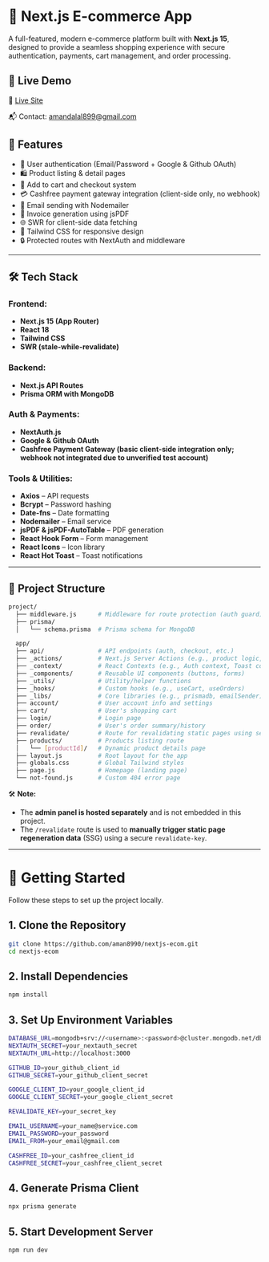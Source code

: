# 🛒 Next.js E-commerce App

A full-featured, modern e-commerce platform built with **Next.js 15**, designed to provide a seamless shopping experience with secure authentication, payments, cart management, and order processing.

## 🚀 Live Demo

🔗 [Live Site](https://nextjs-ecom-ochre.vercel.app)

📬 Contact: [amandalal899@gmail.com](mailto:amandalal899@gmail.com)

## 🧩 Features

- 🔐 User authentication (Email/Password + Google & Github OAuth)
- 🛍️ Product listing & detail pages
- 🛒 Add to cart and checkout system
- 💳 Cashfree payment gateway integration (client-side only, no webhook)
- 📧 Email sending with Nodemailer
- 📄 Invoice generation using jsPDF
- 🌐 SWR for client-side data fetching
- 🎨 Tailwind CSS for responsive design
- 🔒 Protected routes with NextAuth and middleware

---

## 🛠️ Tech Stack

### Frontend:
- **Next.js 15 (App Router)**
- **React 18**
- **Tailwind CSS**
- **SWR (stale-while-revalidate)**

### Backend:
- **Next.js API Routes**
- **Prisma ORM with MongoDB**

### Auth & Payments:
- **NextAuth.js**
- **Google & Github OAuth**
- **Cashfree Payment Gateway (basic client-side integration only; webhook not integrated due to unverified test account)**

### Tools & Utilities:
- **Axios** – API requests
- **Bcrypt** – Password hashing
- **Date-fns** – Date formatting
- **Nodemailer** – Email service
- **jsPDF & jsPDF-AutoTable** – PDF generation
- **React Hook Form** – Form management
- **React Icons** – Icon library
- **React Hot Toast** – Toast notifications

---

## 📂 Project Structure

```bash
project/
  ├── middleware.js      # Middleware for route protection (auth guard)
  ├── prisma/
  │   └── schema.prisma  # Prisma schema for MongoDB

  app/
  ├── api/               # API endpoints (auth, checkout, etc.)
  ├── _actions/          # Next.js Server Actions (e.g., product logic, current user)
  ├── _context/          # React Contexts (e.g., Auth context, Toast context)
  ├── _components/       # Reusable UI components (buttons, forms)
  ├── _utils/            # Utility/helper functions
  ├── _hooks/            # Custom hooks (e.g., useCart, useOrders)
  ├── _libs/             # Core libraries (e.g., prismadb, emailSender)
  ├── account/           # User account info and settings
  ├── cart/              # User's shopping cart
  ├── login/             # Login page
  ├── order/             # User's order summary/history
  ├── revalidate/        # Route for revalidating static pages using secret key
  ├── products/          # Products listing route
  │   └── [productId]/   # Dynamic product details page
  ├── layout.js          # Root layout for the app
  ├── globals.css        # Global Tailwind styles
  ├── page.js            # Homepage (landing page)
  └── not-found.js       # Custom 404 error page
```

🛠 **Note:**

- The **admin panel is hosted separately** and is not embedded in this project.  
- The `/revalidate` route is used to **manually trigger static page regeneration data** (SSG) using a secure `revalidate-key`.

---

# 🧪 Getting Started

Follow these steps to set up the project locally.

## 1. Clone the Repository

```bash
git clone https://github.com/aman8990/nextjs-ecom.git
cd nextjs-ecom
```

## 2. Install Dependencies

```bash
npm install
```

## 3. Set Up Environment Variables

```bash
DATABASE_URL=mongodb+srv://<username>:<password>@cluster.mongodb.net/dbname
NEXTAUTH_SECRET=your_nextauth_secret
NEXTAUTH_URL=http://localhost:3000

GITHUB_ID=your_github_client_id
GITHUB_SECRET=your_github_client_secret

GOOGLE_CLIENT_ID=your_google_client_id
GOOGLE_CLIENT_SECRET=your_google_client_secret

REVALIDATE_KEY=your_secret_key

EMAIL_USERNAME=your_name@service.com
EMAIL_PASSWORD=your_password
EMAIL_FROM=your_email@gmail.com

CASHFREE_ID=your_cashfree_client_id
CASHFREE_SECRET=your_cashfree_client_secret
```

## 4. Generate Prisma Client

```bash
npx prisma generate
```

## 5. Start Development Server

```bash
npm run dev
```
